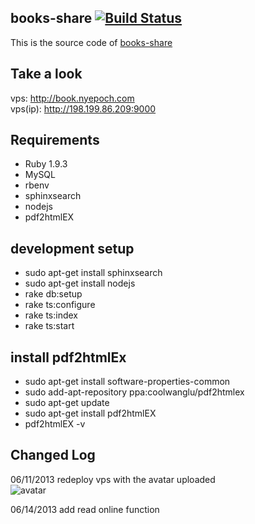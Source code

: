 ## books-share [![Build Status](https://travis-ci.org/caok/books-share.png?branch=master)](https://travis-ci.org/caok/books-share)
This is the source code of [books-share](http://198.199.86.209:9000)

## Take a look
vps: http://book.nyepoch.com
<br/>
vps(ip): http://198.199.86.209:9000

## Requirements

* Ruby 1.9.3
* MySQL
* rbenv
* sphinxsearch
* nodejs
* pdf2htmlEX

## development setup
* sudo apt-get install sphinxsearch
* sudo apt-get install nodejs
* rake db:setup
* rake ts:configure
* rake ts:index
* rake ts:start

## install pdf2htmlEx
* sudo apt-get install software-properties-common
* sudo add-apt-repository ppa:coolwanglu/pdf2htmlex
* sudo apt-get update
* sudo apt-get install pdf2htmlEX
* pdf2htmlEX -v


## Changed Log
06/11/2013 redeploy vps with the avatar uploaded<br/>
![avatar](https://f.cloud.github.com/assets/83296/636756/de67749a-d28f-11e2-92fd-0311b1a680de.png)

06/14/2013 add read online function<br/>
